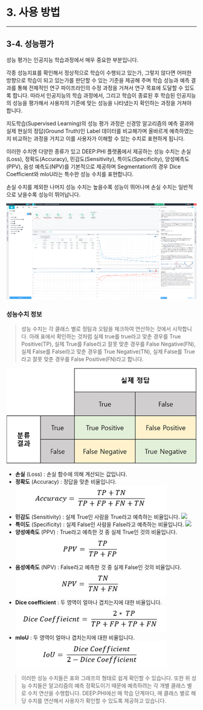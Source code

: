 # 3. 사용 방법

***

## 3-4. 성능평가

성능 평가는 인공지능 학습과정에서 매우 중요한 부분입니다.

각종 성능지표를 확인해서 정상적으로 학습이 수행되고 있는가, 그렇지 않다면 어떠한 방향으로 학습이 되고 있는가를 판단할 수 있는 기준을 제공해 주며 학습 성능과 예측 결과를 통해 전체적인 연구 파이프라인의 수정 과정을 거쳐서 연구 목표에 도달할 수 있도록 합니다. 따라서 인공지능의 학습 과정에서, 그리고 학습이 종료된 후 학습된 인공지능의 성능을 평가해서 사용자의 기준에 맞는 성능을 나타냈는지 확인하는 과정을 거쳐야 합니다.


지도학습(Supervised Learning)의 성능 평가 과정은 신경망 알고리즘의 예측 결과와 실제 현실의 정답(Ground Truth)인 Label 데이터를 비교해가며 올바르게 예측하였는지 비교하는 과정을 거치고 이를 사용자가 이해할 수 있는 수치로 표현하게 됩니다.


이러한 수치엔 다양한 종류가 있고 DEEP:PHI 플랫폼에서 제공하는 성능 수치는 손실(Loss), 정확도(Accuracy), 민감도(Sensitivity), 특이도(Specificity), 양성예측도(PPV), 음성 예측도(NPV)를 기본적으로 제공하며 Segmentation의 경우 Dice Coefficient와 mIoU라는 특수한 성능 수치를 표현합니다.

손실 수치를 제외한 나머지 성능 수치는 높을수록 성능이 뛰어나며 손실 수치는 일반적으로 낮을수록 성능이 뛰어납니다.

![](manual_3-4_1.png)

### 성능수치 정보
> 성능 수치는 각 클래스 별로 정탐과 오탐을 체크하여 연산하는 것에서 시작합니다.
> 아래 표에서 확인하는 것처럼 실제 true를 true라고 맞춘 경우를 True Positive(TP), 실제 True를 False라고 잘못 맞춘 경우를 False Negative(FN), 실제 False를 False라고 맞춘 경우를 True Negative(TN), 실제 False를 True라고 잘못 맞춘 경우를 False Positive(FN)라고 합니다.

![](manual_3-4_2.png)

* **손실** (Loss) : 손실 함수에 의해 계산되는 값입니다.
* **정확도** (Accuracy) : 정답을 맞춘 비율입니다.
![](modify_accuracy.png)
* **민감도** (Sensitivity) : 실제 True인 사람을 True라고 예측하는 비율입니다.
![](modify_sensitivity.png)
* **특이도** (Specificity) : 실제 False인 사람을 False라고 예측하는 비율입니다.
![](modify_specificity.png)
* **양성예측도** (PPV) : True라고 예측한 것 중 실제 True인 것의 비율입니다.
![](modify_ppv.png)
* **음성예측도** (NPV) : False라고 예측한 것 중 실제 False인 것의 비율입니다.
![](modify_npv.png)
* **Dice coefficient**  : 두 영역이 얼마나 겹치는지에 대한 비율입니다.
![](modify_dice_coeffieicnt.png)
* **mIoU**  : 두 영역이 얼마나 겹치는지에 대한 비율입니다.
![](modify_miou.png)

> 이러한 성능 수치들은 표와 그래프의 형태로 쉽게 확인할 수 있습니다.
> 또한 위 성능 수치들은 알고리즘의 예측 정확도이기 때문에 예측하려는 각 개별 클래스 별로 수치 연산을 수행합니다.
> DEEP:PHI에선 매 학습 단계마다, 매 클래스 별로 해당 수치를 연산해서 사용자가 확인할 수 있도록 제공하고 있습니다.
